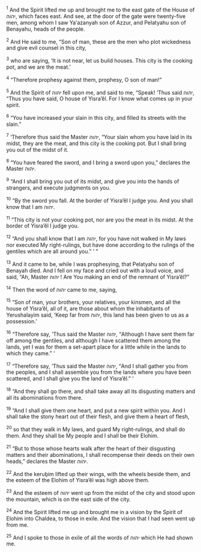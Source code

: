 <sup>1</sup> And the Spirit lifted me up and brought me to the east gate of the House of יהוה, which faces east. And see, at the door of the gate were twenty-five men, among whom I saw Ya‛azanyah son of Azzur, and Pelatyahu son of Benayahu, heads of the people.

<sup>2</sup> And He said to me, “Son of man, these are the men who plot wickedness and give evil counsel in this city,

<sup>3</sup> who are saying, ‘It is not near, let us build houses. This city is the cooking pot, and we are the meat.’

<sup>4</sup> “Therefore prophesy against them, prophesy, O son of man!”

<sup>5</sup> And the Spirit of יהוה fell upon me, and said to me, “Speak! ‘Thus said יהוה, “Thus you have said, O house of Yisra’ĕl. For I know what comes up in your spirit.

<sup>6</sup> “You have increased your slain in this city, and filled its streets with the slain.”

<sup>7</sup> ‘Therefore thus said the Master יהוה, “Your slain whom you have laid in its midst, they are the meat, and this city is the cooking pot. But I shall bring you out of the midst of it.

<sup>8</sup> “You have feared the sword, and I bring a sword upon you,” declares the Master יהוה.

<sup>9</sup> “And I shall bring you out of its midst, and give you into the hands of strangers, and execute judgments on you.

<sup>10</sup> “By the sword you fall. At the border of Yisra’ĕl I judge you. And you shall know that I am יהוה.

<sup>11</sup> “This city is not your cooking pot, nor are you the meat in its midst. At the border of Yisra’ĕl I judge you.

<sup>12</sup> “And you shall know that I am יהוה, for you have not walked in My laws nor executed My right-rulings, but have done according to the rulings of the gentiles which are all around you.” ’ ”

<sup>13</sup> And it came to be, while I was prophesying, that Pelatyahu son of Benayah died. And I fell on my face and cried out with a loud voice, and said, “Ah, Master יהוה ! Are You making an end of the remnant of Yisra’ĕl?”

<sup>14</sup> Then the word of יהוה came to me, saying,

<sup>15</sup> “Son of man, your brothers, your relatives, your kinsmen, and all the house of Yisra’ĕl, all of it, are those about whom the inhabitants of Yerushalayim said, ‘Keep far from יהוה, this land has been given to us as a possession.’

<sup>16</sup> “Therefore say, ‘Thus said the Master יהוה, “Although I have sent them far off among the gentiles, and although I have scattered them among the lands, yet I was for them a set-apart place for a little while in the lands to which they came.” ’

<sup>17</sup> “Therefore say, ‘Thus said the Master יהוה, “And I shall gather you from the peoples, and I shall assemble you from the lands where you have been scattered, and I shall give you the land of Yisra’ĕl.” ’

<sup>18</sup> “And they shall go there, and shall take away all its disgusting matters and all its abominations from there.

<sup>19</sup> “And I shall give them one heart, and put a new spirit within you. And I shall take the stony heart out of their flesh, and give them a heart of flesh,

<sup>20</sup> so that they walk in My laws, and guard My right-rulings, and shall do them. And they shall be My people and I shall be their Elohim.

<sup>21</sup> “But to those whose hearts walk after the heart of their disgusting matters and their abominations, I shall recompense their deeds on their own heads,” declares the Master יהוה.

<sup>22</sup> And the keruḇim lifted up their wings, with the wheels beside them, and the esteem of the Elohim of Yisra’ĕl was high above them.

<sup>23</sup> And the esteem of יהוה went up from the midst of the city and stood upon the mountain, which is on the east side of the city.

<sup>24</sup> And the Spirit lifted me up and brought me in a vision by the Spirit of Elohim into Chaldea, to those in exile. And the vision that I had seen went up from me.

<sup>25</sup> And I spoke to those in exile of all the words of יהוה which He had shown me.

